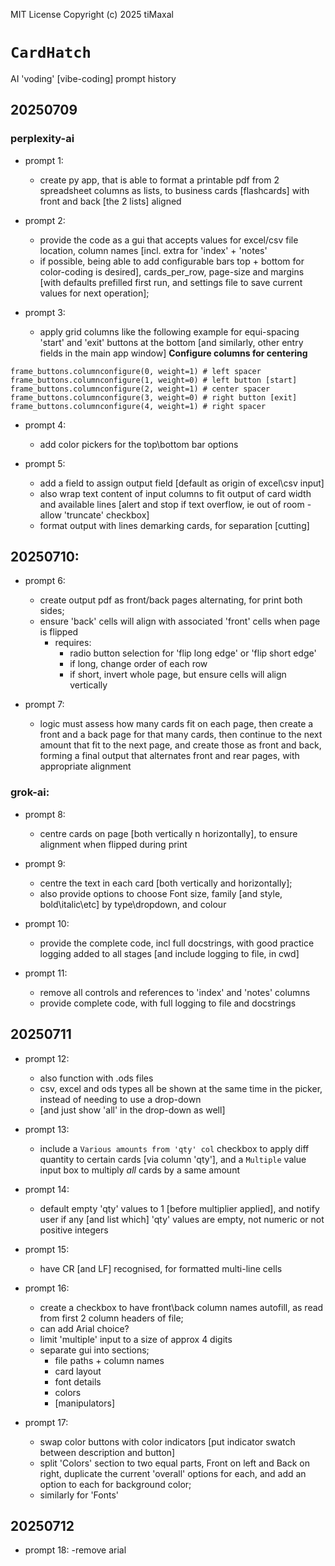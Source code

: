 
MIT License
Copyright (c) 2025 tiMaxal

# `CardHatch`

AI 'voding' [vibe-coding] prompt history


## 20250709

### perplexity-ai
- prompt 1:
    - create py app, that is able to format a printable pdf from 2 spreadsheet columns as
        lists, to business cards [flashcards] with front and back [the 2 lists] aligned

- prompt 2:
    - provide the code as a gui that accepts values for excel/csv file location,
        column names [incl. extra for 'index' + 'notes'
   - if possible, being able to add configurable bars top + bottom for color-coding is
        desired], cards_per_row, page-size and margins [with defaults prefilled first run,
        and settings file to save current values for next operation];

- prompt 3:
    - apply grid columns like the following example for equi-spacing 'start' and 'exit'
        buttons at the bottom [and similarly, other entry fields in the main app window]
    **Configure columns for centering**
```
frame_buttons.columnconfigure(0, weight=1) # left spacer
frame_buttons.columnconfigure(1, weight=0) # left button [start]
frame_buttons.columnconfigure(2, weight=1) # center spacer
frame_buttons.columnconfigure(3, weight=0) # right button [exit]
frame_buttons.columnconfigure(4, weight=1) # right spacer
```

- prompt 4:
    - add color pickers for the top\bottom bar options

- prompt 5:
    - add a field to assign output field [default as origin of excel\csv input]
    - also wrap text content of input columns to fit output of card width and available lines
         [alert and stop if text overflow, ie out of room - allow 'truncate' checkbox]
    - format output with lines demarking cards, for separation [cutting]

## 20250710:

- prompt 6:
    - create output pdf as front/back pages alternating, for print both sides;
    - ensure 'back' cells will align with associated 'front' cells when page is flipped
      - requires:
        - radio button selection for 'flip long edge' or 'flip short edge'
        - if long, change order of each row
        - if short, invert whole page, but ensure cells will align
            vertically                                                                                                         

- prompt 7:
    - logic must assess how many cards fit on each page,
        then create a front and a back page for that many cards,
        then continue to the next amount that fit to the next page,
        and create those as front and back,
        forming a final output that alternates front and rear pages,
        with appropriate alignment

### grok-ai:

- prompt 8:
    - centre cards on page [both vertically n horizontally],
        to ensure alignment when flipped during print

- prompt 9:
    - centre the text in each card [both vertically and horizontally];
    - also provide options to choose Font size, family [and style, bold\italic\etc]
         by type\dropdown, and colour

- prompt 10:
    - provide the complete code, incl full docstrings,
        with good practice logging added to all stages
        [and include logging to file, in cwd]

- prompt 11:
    - remove all controls and references to 'index' and 'notes' columns
    - provide complete code, with full logging to file and docstrings

## 20250711

- prompt 12:
    - also function with .ods files
    - csv, excel and ods types all be shown at the same time in the picker, 
        instead of needing to use a drop-down
    - [and just show 'all' in the drop-down as well]

- prompt 13:
    - include a `Various amounts from 'qty' col` checkbox
        to apply diff quantity to certain cards [via column 'qty'],
        and a `Multiple` value input box to multiply *all* cards by a same amount

- prompt 14:
    - default empty 'qty' values to 1 [before multiplier applied],
        and notify user if any [and list which] 'qty' values are empty,
         not numeric or not positive integers

- prompt 15:
    - have CR [and LF] recognised, for formatted multi-line cells

- prompt 16:
    - create a checkbox to have front\back column names autofill, as read from first 2 column headers of file;
    - can add Arial choice?
    - limit 'multiple' input to a size of approx 4 digits
    - separate gui into sections;
      - file paths + column names
      - card layout
      - font details
      - colors
      - [manipulators]

- prompt 17:
    - swap color buttons with color indicators [put indicator swatch between description and button]
    - split 'Colors' section to two equal parts,
        Front on left and Back on right,
        duplicate the current 'overall' options for each,
        and add an option to each for background color;
    - similarly for 'Fonts'

## 20250712

- prompt 18:
    -remove arial
